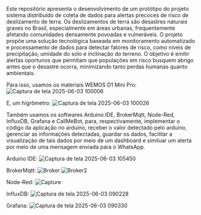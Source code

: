 Este repositório apresenta o desenvolvimento de um protótipo do projeto sistema distribuído de coleta de dados para alertas precoces de risco de deslizamento de terra. Os deslizamentos de terra são 
desastres naturais graves no Brasil, especialmente em áreas urbanas, frequentemente afetando comunidades densamente povoadas e vulneráveis. O projeto propõe uma solução tecnológica baseada em monitoramento automatizado e processamento de dados para detectar fatores de risco, como níveis de precipitação, umidade do solo e inclinação do terreno. O objetivo é emitir alertas oportunos que permitam que populações em risco busquem abrigo antes que o desastre ocorra, minimizando tanto perdas humanas quanto ambientais.

Para isso, usamos os materiais WEMOS D1 Mini Pro:
![Captura de tela 2025-06-03 100006](https://github.com/user-attachments/assets/a447939b-5ec5-4f87-a0e3-19001ba02bd2)

E, um higrômetro:
![Captura de tela 2025-06-03 100026](https://github.com/user-attachments/assets/8a0056a7-41f4-43e9-bba1-81f7d26b7db7)

Também usamos os softwares Arduino IDE, BrokerMqtt, Node-Red, InfluxDB, Grafana e CallMeBot, para, respectivamente, implementar o código da aplicação no arduino, receber o valor detectado pelo arduino, gerenciar as informações detectadas, guardar os dados, facilitar a visualização de tais dados por meio de um dashboard e similuar um alerta por meio de uma mensagem enviada para o WhatsApp.

Arduino IDE:
![Captura de tela 2025-06-03 105450](https://github.com/user-attachments/assets/fe8fd1ba-ae67-477f-8620-5dabd4fd78da)

BrokerMqtt:
![Broker](https://github.com/user-attachments/assets/f31a6f83-2da8-4dbb-9c9d-037e95b57501)
![Broker2](https://github.com/user-attachments/assets/a8614db9-66a4-41a0-8fd3-9c2572ba2adf)

Node-Red:
![Capture](https://github.com/user-attachments/assets/2879a502-cfa8-4d4d-aba7-66c94c02a428)

InfluxDB:
![Captura de tela 2025-06-03 090228](https://github.com/user-attachments/assets/62d39047-915a-4ba9-84d6-03d6d1be840a)

Grafana:
![Captura de tela 2025-06-03 090330](https://github.com/user-attachments/assets/76deb5dc-6524-4108-8e71-f28d15fe6539)
